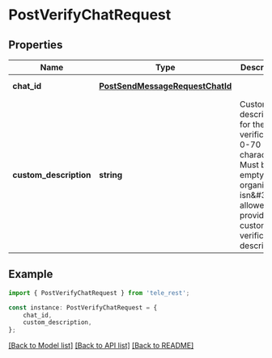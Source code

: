 # PostVerifyChatRequest


## Properties

Name | Type | Description | Notes
------------ | ------------- | ------------- | -------------
**chat_id** | [**PostSendMessageRequestChatId**](PostSendMessageRequestChatId.md) |  | [default to undefined]
**custom_description** | **string** | Custom description for the verification; 0-70 characters. Must be empty if the organization isn\&#39;t allowed to provide a custom verification description. | [optional] [default to undefined]

## Example

```typescript
import { PostVerifyChatRequest } from 'tele_rest';

const instance: PostVerifyChatRequest = {
    chat_id,
    custom_description,
};
```

[[Back to Model list]](../README.md#documentation-for-models) [[Back to API list]](../README.md#documentation-for-api-endpoints) [[Back to README]](../README.md)
